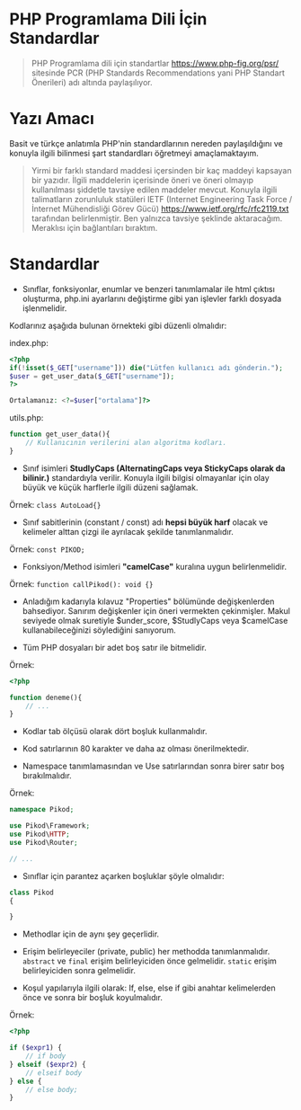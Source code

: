 # PHP Programlama Dili İçin Standardlar
> PHP Programlama dili için standartlar https://www.php-fig.org/psr/ sitesinde PCR (PHP Standards Recommendations yani PHP Standart Önerileri) adı altında paylaşılıyor.

# Yazı Amacı
Basit ve türkçe anlatımla PHP'nin standardlarının nereden paylaşıldığını ve konuyla ilgili bilinmesi şart standardları öğretmeyi amaçlamaktayım.

> Yirmi bir farklı standard maddesi içersinden bir kaç maddeyi kapsayan bir yazıdır. İlgili maddelerin içerisinde öneri ve öneri olmayıp kullanılması şiddetle tavsiye edilen maddeler mevcut. Konuyla ilgili talimatların zorunluluk statüleri IETF (Internet Engineering Task Force / İnternet Mühendisliği Görev Gücü) https://www.ietf.org/rfc/rfc2119.txt tarafından belirlenmiştir. Ben yalnızca tavsiye şeklinde aktaracağım. Meraklısı için bağlantıları bıraktım.

# Standardlar

 * Sınıflar, fonksiyonlar, enumlar ve benzeri tanımlamalar ile html çıktısı oluşturma, php.ini ayarlarını değiştirme gibi yan işlevler farklı dosyada işlenmelidir.

Kodlarınız aşağıda bulunan örnekteki gibi düzenli olmalıdır:

index.php:
```php
<?php
if(!isset($_GET["username"])) die("Lütfen kullanıcı adı gönderin.");
$user = get_user_data($_GET["username"]);
?>

Ortalamanız: <?=$user["ortalama"]?>
```
utils.php:
```php
function get_user_data(){
    // Kullanıcının verilerini alan algoritma kodları.
}
```

 * Sınıf isimleri <b>StudlyCaps (AlternatingCaps veya StickyCaps olarak da bilinir.)</b> standardıyla verilir. Konuyla ilgili bilgisi olmayanlar için olay büyük ve küçük harflerle ilgili düzeni sağlamak. 

Örnek: ```class AutoLoad{}```

 * Sınıf sabitlerinin (constant / const) adı <b>hepsi büyük harf</b> olacak ve kelimeler alttan çizgi ile ayrılacak şekilde tanımlanmalıdır. 

Örnek: ```const PIKOD;```

 * Fonksiyon/Method isimleri <b>"camelCase"</b> kuralına uygun belirlenmelidir. 

Örnek: ```function callPikod(): void {}```

* Anladığım kadarıyla kılavuz "Properties" bölümünde değişkenlerden bahsediyor. Sanırım değişkenler için öneri vermekten çekinmişler. Makul seviyede olmak suretiyle $under_score, $StudlyCaps veya $camelCase kullanabileceğinizi söylediğini sanıyorum.


* Tüm PHP dosyaları bir adet boş satır ile bitmelidir.

Örnek:
```php
<?php

function deneme(){
    // ...
}

```

* Kodlar tab ölçüsü olarak dört boşluk kullanmalıdır.


* Kod satırlarının 80 karakter ve daha az olması önerilmektedir.


* Namespace tanımlamasından ve Use satırlarından sonra birer satır boş bırakılmalıdır.

Örnek:
```php
namespace Pikod;

use Pikod\Framework;
use Pikod\HTTP;
use Pikod\Router;

// ...
```

* Sınıflar için parantez açarken boşluklar şöyle olmalıdır:

```php
class Pikod
{

}
```

* Methodlar için de aynı şey geçerlidir.


* Erişim belirleyeciler (private, public) her methodda tanımlanmalıdır. `abstract` ve `final` erişim belirleyiciden önce gelmelidir. `static` erişim belirleyiciden sonra gelmelidir.


* Koşul yapılarıyla ilgili olarak: If, else, else if gibi anahtar kelimelerden önce ve sonra bir boşluk koyulmalıdır.


Örnek:
```php
<?php

if ($expr1) {
    // if body
} elseif ($expr2) {
    // elseif body
} else {
    // else body;
}
```